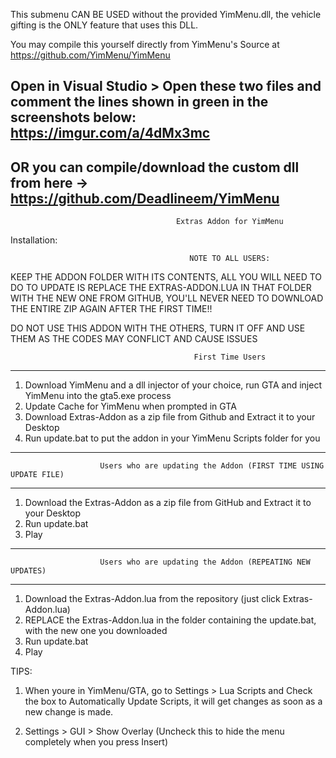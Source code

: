 This submenu CAN BE USED without the provided YimMenu.dll, the vehicle gifting is the ONLY feature that uses this DLL.

You may compile this yourself directly from YimMenu's Source at https://github.com/YimMenu/YimMenu

Open in Visual Studio > Open these two files and comment the lines shown in green in the screenshots below:
https://imgur.com/a/4dMx3mc    
----------------------------------------------
OR
you can compile/download the custom dll from here -> https://github.com/Deadlineem/YimMenu   
----------------------------------------------                                             
                                         Extras Addon for YimMenu                                 

Installation:

                                            NOTE TO ALL USERS:
  KEEP THE ADDON FOLDER WITH ITS CONTENTS, ALL YOU WILL NEED TO DO TO UPDATE IS REPLACE THE EXTRAS-ADDON.LUA IN
THAT FOLDER WITH THE NEW ONE FROM GITHUB, YOU'LL NEVER NEED TO DOWNLOAD THE ENTIRE ZIP AGAIN AFTER THE FIRST TIME!!

DO NOT USE THIS ADDON WITH THE OTHERS, TURN IT OFF AND USE THEM AS THE CODES MAY CONFLICT AND CAUSE ISSUES

                                             First Time Users
________________
1) Download YimMenu and a dll injector of your choice, run GTA and inject YimMenu into the gta5.exe process
2) Update Cache for YimMenu when prompted in GTA
3) Download Extras-Addon as a zip file from Github and Extract it to your Desktop
4) Run update.bat to put the addon in your YimMenu Scripts folder for you

---------------------------------------------------------------------------------------------------------------

                        Users who are updating the Addon (FIRST TIME USING UPDATE FILE)
________________________________
1) Download the Extras-Addon as a zip file from GitHub and Extract it to your Desktop
2) Run update.bat
3) Play

---------------------------------------------------------------------------------------------------------------

                        Users who are updating the Addon (REPEATING NEW UPDATES)
________________________________
1) Download the Extras-Addon.lua from the repository (just click Extras-Addon.lua)
2) REPLACE the Extras-Addon.lua in the folder containing the update.bat, with the new one you downloaded
2) Run update.bat
3) Play

TIPS:

1) When youre in YimMenu/GTA, go to Settings > Lua Scripts and Check the box to Automatically Update Scripts, 
it will get changes as soon as a new change is made.

2) Settings > GUI > Show Overlay (Uncheck this to hide the menu completely when you press Insert)

